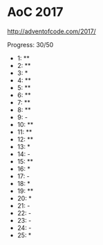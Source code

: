 AoC 2017
====

http://adventofcode.com/2017/


Progress: 30/50

- 1:      **
- 2:      **
- 3:      *
- 4:      **
- 5:      **
- 6:      **
- 7:      **
- 8:      **
- 9:      -
- 10:     **
- 11:     **
- 12:     **
- 13:     *
- 14:     -
- 15:     **
- 16:     *
- 17:     -
- 18:     *
- 19:     **
- 20:     *
- 21:     -
- 22:     -
- 23:     -
- 24:     -
- 25:     *
